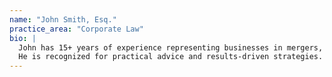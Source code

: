 ```yaml
---
name: "John Smith, Esq."
practice_area: "Corporate Law"
bio: |
  John has 15+ years of experience representing businesses in mergers, compliance, and shareholder rights.
  He is recognized for practical advice and results-driven strategies.
---
```

